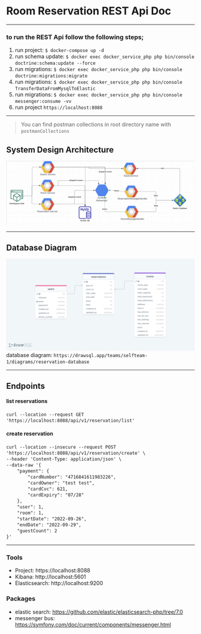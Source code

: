 # Room Reservation REST Api Doc
***
### to run the REST Api follow the following steps;
1. run project: `$ docker-compose up -d`
3. run schema update: `$ docker exec docker_service_php php bin/console doctrine:schema:update --force`
3. run migrations: `$ docker exec docker_service_php php bin/console doctrine:migrations:migrate`
3. run migrations: `$ docker exec docker_service_php php bin/console TransferDataFromMysqlToElastic`
3. run migrations: `$ docker exec docker_service_php php bin/console messenger:consume -vv`
4. run project `https://localhost:8088`

***
> You can find postman collections in root directory name with `postmanCollections`

## System Design Architecture
![Alt text](./system_architecture.png?raw=true)

***

## Database Diagram
![Alt text](./database_diagram.png?raw=true)
database diagram:
 ``https://drawsql.app/teams/selfteam-1/diagrams/reservation-database``
***

## Endpoints
#### list reservations

```
curl --location --request GET 'https://localhost:8088/api/v1/reservation/list'
```

#### create reservation

```
curl --location --insecure --request POST 'https://localhost:8088/api/v1/reservation/create' \
--header 'Content-Type: application/json' \
--data-raw '{
    "payment": {
        "cardNumber": "4716841611983226",
        "cardOwner": "test test",
        "cardCvc": 621,
        "cardExpiry": "07/28"
    },
    "user": 1,
    "room": 1,
    "startDate": "2022-09-26",
    "endDate": "2022-09-29",
    "guestCount": 2
}'
```

***

### Tools
- Project: https://localhost:8088
- Kibana: http://localhost:5601
- Elasticsearch: http://localhost:9200

### Packages
- elastic search: https://github.com/elastic/elasticsearch-php/tree/7.0
- messenger bus: https://symfony.com/doc/current/components/messenger.html
